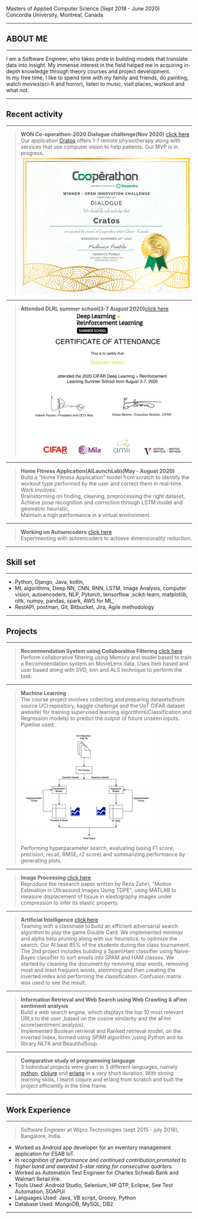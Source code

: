 Masters of Applied Computer Science (Sept 2018 - June 2020)<br/>
Concordia University, Montreal, Canada

---
## ABOUT ME

---
I am a Software Engineer, who takes pride in building models that translate data into insight. My immense interest in the field helped me in acquiring in-depth knowledge through theory courses and project development.<br/> 
In my free time, I like to spend time with my family and friends, do painting, watch movies(sci-fi and horror), listen to music, visit places, workout and what not.

---
## Recent activity

---
> **WON Co-operathon-2020 Dialogue challenge(Nov 2020)** [click here](https://cooperathon.ca/finalists-nominees-2020/?lang=en)<br/>
Our application [Cratos](https://www.cratoshealth.co/) offers 1-1 remote physiotherapy along with services that use computer vision to help patients. Our MVP is in progress.<br/>
![Test Image](https://github.com/shabnm/shabnm.github.io/blob/master/images/cratos_winner_certifcate.PNG?raw=true)<br/>

---
> **Attended DLRL summer school(3-7 August 2020)**[click here](https://dlrlsummerschool.ca/)<br/>
![Test Image](https://github.com/shabnm/shabnm.github.io/blob/master/images/DLRL_certificate.PNG?raw=true)<br/>

---
> **Home Fitness Application(AILaunchLab)(May - August 2020)**<br/>
Build a “Home Fitness Application” model from scratch to identify the workout type performed by the user and correct them in real-time.<br/>
Work involves:<br/>
Brainstorming on finding, cleaning, preprocessing the right dataset,<br/>
Achieve pose recognition and correction through LSTM model and geometric heuristic,<br/>
Maintain a high performance in a virtual environment.<br/>

---
> **Working on Autoencoders** [click here](https://github.com/shabnm/autoencoder)<br/>
Experimenting with autoencoders to achieve dimensionality reduction.<br/>

---
## Skill set

---
- Python, Django, Java, kotlin, <br/>
- ML algorithms, Deep NN, CNN, RNN, LSTM, Image Analysis, computer vision, autoencoders, NLP, Pytorch, tensorflow ,scikit-learn, matplotlib, nltk, numpy, pandas, spark, AWS for ML,<br/>
- RestAPI, postman, Git, Bitbucket, Jira, Agile methodology<br/>

---
## Projects

---
> **Recommendation System using Collaborative Filtering** [click here](https://github.com/shabnm/Recommendation_system_practice?raw=true)<br/>
Perform collaborative filtering using Memory and model based to train a Recommendation system on MovieLens data. Uses item based and user based along with SVD, knn and ALS technique to perform the task.<br/>

---
> **Machine Learning**<br/>
The course project involves collecting and preparing datasets(from source UCI repository, kaggle challenge and the UoT CIFAR dataset website) for training supervised learning algorithms(Classification and Regression models) to predict the output of future unseen inputs.<br/>
Pipeline used: <br/>
![Test Image 1](https://github.com/shabnm/shabnm.github.io/blob/master/images/pipeline_ML.PNG?raw=true)<br/>
Performing hyperparameter search, evaluating (using F1 score, precision, recall, RMSE, r2 score) and summarizing performance by generating plots.<br/>

---
> **Image Processing** [click here](https://docs.google.com/presentation/d/1ztNmtf_HhKcqMISRH7HKKMaUdcEDHvofDtEh22I2IaU/edit?usp=sharing)<br/>
Reproduce the research paper written by Reza Zahiri, "Motion Estimation in Ultrasound Images Using TDPE", using MATLAB to measure displacement of tissue in elastography images under compression  to infer its elastic property.<br/>

---
> **Artificial Intelligence** [click here](https://github.com/shabnm/COMP6721_SPAM_HAM_classifier)<br/>
Teaming with a classmate to build an efficient adversarial search algorithm to play the game Double Card. We implemented minimax and alpha beta pruning along with our heuristics, to optimize the search. Our AI beat 85% of the students during the class tournament.<br/>
The 2nd project includes building a Spam\Ham classifier using  Naive-Bayes classifier to sort emails into SPAM and HAM classes. We started by cleaning the document by removing stop words, removing most and least frequent words, stemming and then creating the inverted index and performing the classification. Confusion matrix was used to see the result.<br/>

---
> **Information Retrieval and Web Search using Web Crawling & aFinn sentiment analysis**<br/>
Build a web search engine, which displays the top 10 most relevant URLs to the user ,based on the cosine similarity and the aFinn score(sentiment analysis).  
Implemented Boolean retrieval and Ranked retrieval model, on the inverted index, formed using SPIMI algorithm ,using Python and its library NLTK and BeautifulSoup.<br/>

---
> **Comparative study of programming language**<br/>
3 Individual projects were given in 3 different languages, namely [python](https://github.com/shabnm/Comparative_programming_P1_COMP6411), [clojure](https://github.com/shabnm/Comparative_programming_P2_COMP6411) and [erlang](https://github.com/shabnm/Comparative_programming_P3_COMP6411) in a very short duration. With strong learning skills, I learnt clojure and erlang from scratch and built the project efficiently in the time frame.<br/>

---
## Work Experience<br/>

---
> Software Engineer at Wipro Technologies (sept 2015 - july 2018), Bangalore, India.
- Worked as Android app developer for an inventory management application for ESAB IoT. 
- *In recognition of performance and continued contribution,promoted to higher band and awarded 5-star rating for consecutive quarters.*
- Worked as Automation Test Engineer for Charles Schwab Bank and Walmart Retail link.
- Tools Used: Android Studio, Selenium, HP QTP, Eclipse, See Test Automation, SOAPUI
- Languages Used: Java, VB script, Groovy, Python
- Database Used: MongoDB, MySQL, DB2

---

